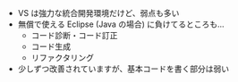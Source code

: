 * VS は強力な統合開発環境だけど、弱点も多い
* 無償で使える Eclipse (Java の場合) に負けてるところも...
  - コード診断・コード訂正
  - コード生成
  - リファクタリング
* 少しずつ改善されていますが、基本コードを書く部分は弱い
